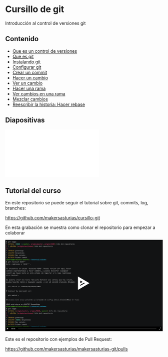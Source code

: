 # Cursillo de git

Introducción al control de versiones git

## Contenido

- [Que es un control de versiones](control-versiones.md)
- [Que es git](git.md)
- [Instalando git](instalar.md)
- [Configurar git](config.md)
- [Crear un commit](crear-commit.md)
- [Hacer un cambio](segundo-commit.md)
- [Ver un cambio](diff.md)
- [Hacer una rama](crear-rama.md)
- [Ver cambios en una rama](diff-ramas.md)
- [Mezclar cambios](merge.md)
- [Reescribir la historia: Hacer rebase](rebase.md)

## Diapositivas

![diapositivas](etc/cursillo-git.pdf)

## Tutorial del curso

En este repositorio se puede seguir el tutorial sobre git, commits, log, branches:

https://github.com/makersasturias/cursillo-git

En esta grabación se muestra como clonar el repositorio para empezar a colaborar

[![grabación terminal](etc/asciinema-clonar.png)](https://asciinema.org/a/F7RXyZT0DU9GOjJITVNn7Nz2b)

Este es el repositorio con ejemplos de Pull Request:

https://github.com/makersasturias/makersasturias-git/pulls

